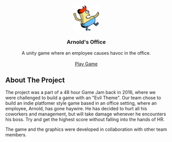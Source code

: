 <!-- PROJECT LOGO -->
<br />
<p align="center">
  <a ![LOGO](logo.png)>
       <img src="Assets/Player/Textures/aim.png" alt="Logo" width="80" height="80">
  </a>

  <h3 align="center">Arnold's Office</h3>

  <p align="center">
    A unity game where an employee causes havoc in the office.
    <br />
    <br />
    <a href="https://shafinmohammad.github.io/Arnolds-Office/">Play Game</a>
  </p>
</p>

<!-- ABOUT THE PROJECT -->
## About The Project

The project was a part of a 48 hour Game Jam back in 2016, where we were challenged to build a game with an "Evil Theme". Our team chose to build an indie platfomer style game based in an office setting, where an employee, Arnold, has gone haywire. He has decided to hurt all his coworkers and management, but will take damage whenever he encounters his boss. Try and get the highest score without falling into the hands of HR.

The game and the graphics were developed in collaboration with other team members.
